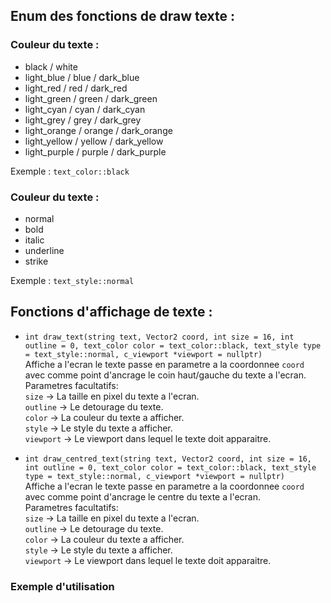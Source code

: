 ## Enum des fonctions de draw texte :  
### Couleur du texte :
- black / white  
- light_blue / blue / dark_blue  
- light_red / red / dark_red  
- light_green / green / dark_green  
- light_cyan / cyan / dark_cyan  
- light_grey / grey / dark_grey  
- light_orange / orange / dark_orange  
- light_yellow / yellow / dark_yellow  
- light_purple / purple / dark_purple  

Exemple : `text_color::black`

### Couleur du texte :  
- normal  
- bold  
- italic  
- underline  
- strike   

Exemple : `text_style::normal`


## Fonctions d'affichage de texte :

- `int draw_text(string text, Vector2 coord, int size = 16, int outline = 0, text_color color = text_color::black, text_style type = text_style::normal, c_viewport *viewport = nullptr)`  
	Affiche a l'ecran le texte passe en parametre a la coordonnee `coord` avec comme point d'ancrage le coin haut/gauche du texte a l'ecran.  
	Parametres facultatifs:  
		`size` -> La taille en pixel du texte a l'ecran.  
		`outline` -> Le detourage du texte.  
		`color` -> La couleur du texte a afficher.  
		`style` -> Le style du texte a afficher.  
		`viewport` -> Le viewport dans lequel le texte doit apparaitre.  


- `int draw_centred_text(string text, Vector2 coord, int size = 16, int outline = 0, text_color color = text_color::black, text_style type = text_style::normal, c_viewport *viewport = nullptr)`  
	Affiche a l'ecran le texte passe en parametre a la coordonnee `coord` avec comme point d'ancrage le centre du texte a l'ecran.  
	Parametres facultatifs:  
		`size` -> La taille en pixel du texte a l'ecran.  
		`outline` -> Le detourage du texte.  
		`color` -> La couleur du texte a afficher.  
		`style` -> Le style du texte a afficher.  
		`viewport` -> Le viewport dans lequel le texte doit apparaitre.  


### Exemple d'utilisation
